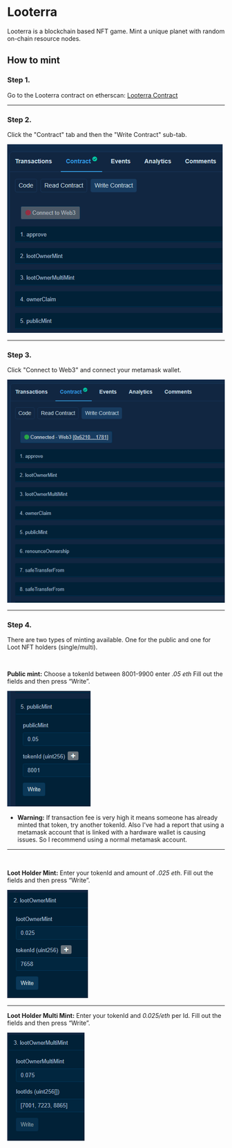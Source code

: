 # **Looterra**

Looterra is a blockchain based NFT game. Mint a unique planet with random on-chain resource nodes.

## **How to mint**

### **Step 1.**

Go to the Looterra contract on etherscan:
[Looterra Contract](https://etherscan.io/address/0xd41a65b75ba49df1fc5c7c42dbd1cb2d43530368)

---

### **Step 2.**

Click the "Contract" tab and then the "Write Contract" sub-tab.

![Contract Tab](./img/ContractTabandSubContract.png)

---

### **Step 3.**

Click "Connect to Web3" and connect your metamask wallet.

![Connect Web3](./img/connectMetamask.png)

---

### **Step 4.**

There are two types of minting available. One for the public and one for Loot NFT holders (single/multi).

<p>&nbsp;</p>

**Public mint:**
Choose a tokenId between 8001-9900 enter _.05 eth_ Fill out the fields and then press “Write”.

![Public Mint](./img/publicMint.png)

- **Warning:**
  If transaction fee is very high it means someone has already minted that token, try another tokenId. Also I've had a report that using a metamask account that is linked with a hardware wallet is causing issues. So I recommend using a normal metamask account.

---

<p>&nbsp;</p>

**Loot Holder Mint:**
Enter your tokenId and amount of _.025 eth_. Fill out the fields and then press “Write”.

![loot Owner Mint](./img/lootOwnerMint.png)

---

**Loot Holder Multi Mint:**
Enter your tokenId and _0.025/eth_ per Id.
Fill out the fields and then press “Write”.

![Multi Mint](./img/lootOwnerMultiMint.png)
